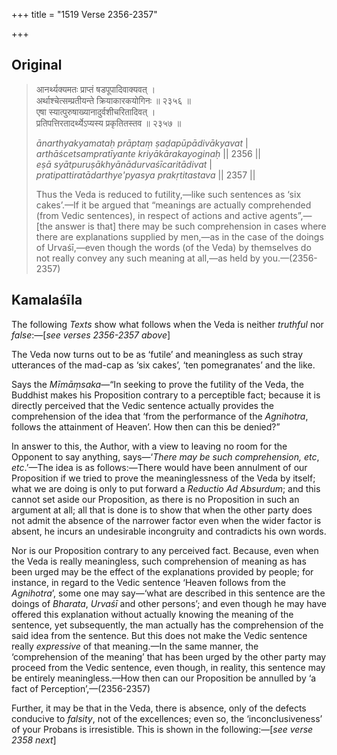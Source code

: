 +++
title = "1519 Verse 2356-2357"

+++
## Original 
>
> आनर्थ्यक्यमतः प्राप्तं षडपूपादिवाक्यवत् ।  
> अर्थाश्चेत्सम्प्रतीयन्ते क्रियाकारकयोगिनः ॥ २३५६ ॥  
> एषा स्यात्पुरुषाख्यानादुर्वशीचरितादिवत् ।  
> प्रतिपत्तिरतादर्थ्येऽप्यस्य प्रकृतितस्तव ॥ २३५७ ॥ 
>
> *ānarthyakyamataḥ prāptaṃ ṣaḍapūpādivākyavat* \|  
> *arthāścetsampratīyante kriyākārakayoginaḥ* \|\| 2356 \|\|  
> *eṣā syātpuruṣākhyānādurvaśīcaritādivat* \|  
> *pratipattiratādarthye'pyasya prakṛtitastava* \|\| 2357 \|\| 
>
> Thus the Veda is reduced to futility,—like such sentences as ‘six cakes’.—If it be argued that “meanings are actually comprehended (from Vedic sentences), in respect of actions and active agents”,—[the answer is that] there may be such comprehension in cases where there are explanations supplied by men,—as in the case of the doings of Urvaśī,—even though the words (of the Veda) by themselves do not really convey any such meaning at all,—as held by you.—(2356-2357)



## Kamalaśīla

The following *Texts* show what follows when the Veda is neither *truthful* nor *false*:—[*see verses 2356-2357 above*]

The Veda now turns out to be as ‘futile’ and meaningless as such stray utterances of the mad-cap as ‘six cakes’, ‘ten pomegranates’ and the like.

Says the *Mīmāṃsaka*—“In seeking to prove the futility of the Veda, the Buddhist makes his Proposition contrary to a perceptible fact; because it is directly perceived that the Vedic sentence actually provides the comprehension of the idea that ‘from the performance of the *Agnihotra*, follows the attainment of Heaven’. How then can this be denied?”

In answer to this, the Author, with a view to leaving no room for the Opponent to say anything, says—‘*There* *may be such comprehension, etc*, *etc*.’—The idea is as follows:—There would have been annulment of our Proposition if we tried to prove the meaninglessness of the Veda by itself; what we are doing is only to put forward a *Reductio* *Ad Absurdum*; and this cannot set aside our Proposition, as there is no Proposition in such an argument at all; all that is done is to show that when the other party does not admit the absence of the narrower factor even when the wider factor is absent, he incurs an undesirable incongruity and contradicts his own words.

Nor is our Proposition contrary to any perceived fact. Because, even when the Veda is really meaningless, such comprehension of meaning as has been urged may be the effect of the explanations provided by people; for instance, in regard to the Vedic sentence ‘Heaven follows from the *Agnihotra*’, some one may say—‘what are described in this sentence are the doings of *Bharata*, *Urvaśī* and other persons’; and even though he may have offered this explanation without actually knowing the meaning of the sentence, yet subsequently, the man actually has the comprehension of the said idea from the sentence. But this does not make the Vedic sentence really *expressive* of that meaning.—In the same manner, the ‘comprehension of the meaning’ that has been urged by the other party may proceed from the Vedic sentence, even though, in reality, this sentence may be entirely meaningless.—How then can our Proposition be annulled by ‘a fact of Perception’,—(2356-2357)

Further, it may be that in the Veda, there is absence, only of the defects conducive to *falsity*, not of the excellences; even so, the ‘inconclusiveness’ of your Probans is irresistible. This is shown in the following:—[*see verse 2358 next*]


